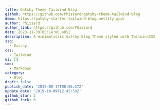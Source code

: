 ```yaml
---
title: Gatsby Theme Tailwind Blog
github: https://github.com/Phizzard/gatsby-theme-tailwind-blog
demo: https://gatsby-starter-tailwind-blog.netlify.app/
author: Phizzard
author_link: https://github.com/Phizzard
date: 2023-11-30T05:14:00.405Z
description: A minimalistic Gatsby Blog Theme styled with TailwindCSS
ssg:
  - Gatsby
css:
  - Tailwind
ui: []
cms:
  - Markdown
category:
  - Blog
draft: false
publish_date: '2019-08-17T00:05:57Z'
update_date: '2019-10-09T12:45:58Z'
github_star: 2
github_fork: 0
---
```

